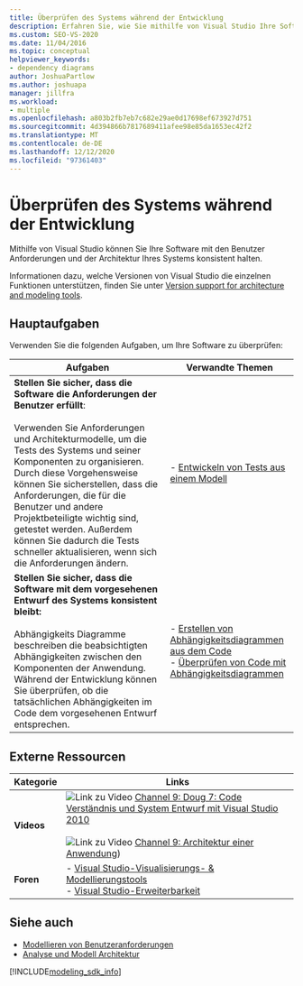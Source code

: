```yaml
---
title: Überprüfen des Systems während der Entwicklung
description: Erfahren Sie, wie Sie mithilfe von Visual Studio Ihre Software mit den Benutzer Anforderungen und der Architektur Ihres Systems konsistent halten können.
ms.custom: SEO-VS-2020
ms.date: 11/04/2016
ms.topic: conceptual
helpviewer_keywords:
- dependency diagrams
author: JoshuaPartlow
ms.author: joshuapa
manager: jillfra
ms.workload:
- multiple
ms.openlocfilehash: a803b2fb7eb7c682e29ae0d17698ef673927d751
ms.sourcegitcommit: 4d394866b7817689411afee98e85da1653ec42f2
ms.translationtype: MT
ms.contentlocale: de-DE
ms.lasthandoff: 12/12/2020
ms.locfileid: "97361403"
---
```

# <a name="validate-your-system-during-development"></a>Überprüfen des Systems während der Entwicklung

Mithilfe von Visual Studio können Sie Ihre Software mit den Benutzer Anforderungen und der Architektur Ihres Systems konsistent halten.

Informationen dazu, welche Versionen von Visual Studio die einzelnen Funktionen unterstützen, finden Sie unter [Version support for architecture and modeling tools](../modeling/what-s-new-for-design-in-visual-studio.md#VersionSupport).

## <a name="key-tasks"></a>Hauptaufgaben

Verwenden Sie die folgenden Aufgaben, um Ihre Software zu überprüfen:

|**Aufgaben**|**Verwandte Themen**|
|-|-|
|**Stellen Sie sicher, dass die Software die Anforderungen der Benutzer erfüllt**:<br /><br />Verwenden Sie Anforderungen und Architekturmodelle, um die Tests des Systems und seiner Komponenten zu organisieren. Durch diese Vorgehensweise können Sie sicherstellen, dass die Anforderungen, die für die Benutzer und andere Projektbeteiligte wichtig sind, getestet werden. Außerdem können Sie dadurch die Tests schneller aktualisieren, wenn sich die Anforderungen ändern.|- [Entwickeln von Tests aus einem Modell](../modeling/develop-tests-from-a-model.md)|
|**Stellen Sie sicher, dass die Software mit dem vorgesehenen Entwurf des Systems konsistent bleibt:**<br /><br />Abhängigkeits Diagramme beschreiben die beabsichtigten Abhängigkeiten zwischen den Komponenten der Anwendung. Während der Entwicklung können Sie überprüfen, ob die tatsächlichen Abhängigkeiten im Code dem vorgesehenen Entwurf entsprechen.|- [Erstellen von Abhängigkeitsdiagrammen aus dem Code](../modeling/create-layer-diagrams-from-your-code.md)<br />- [Überprüfen von Code mit Abhängigkeitsdiagrammen](../modeling/validate-code-with-layer-diagrams.md)|

## <a name="external-resources"></a>Externe Ressourcen

|**Kategorie**|**Links**|
|-|-|
|**Videos**|![Link zu Video ](../data-tools/media/playvideo.gif) [Channel 9: Doug 7: Code Verständnis und System Entwurf mit Visual Studio 2010](https://channel9.msdn.com/shows/VS2010Launch/Doug-Seven-Code-Understanding-and-Systems-Design-with-Visual-Studio-2010)<br /><br /> ![Link zu Video ](../data-tools/media/playvideo.gif) [Channel 9: Architektur einer Anwendung](https://channel9.msdn.com/blogs/clinted/uml-with-vs-2010-part-5-architecting-an-application))|
|**Foren**|- [Visual Studio-Visualisierungs- & Modellierungstools](https://social.msdn.microsoft.com/Forums/en-US/home?forum=vsarch)<br />- [Visual Studio-Erweiterbarkeit](https://social.msdn.microsoft.com/Forums/vstudio/home?forum=vsx)|

## <a name="see-also"></a>Siehe auch

- [Modellieren von Benutzeranforderungen](../modeling/model-user-requirements.md)
- [Analyse und Modell Architektur](../modeling/analyze-and-model-your-architecture.md)

[!INCLUDE[modeling_sdk_info](includes/modeling_sdk_info.md)]
